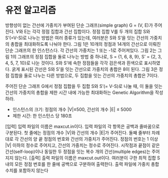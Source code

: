 # 유전 알고리즘 

방향성이 없는 간선에 가중치가 부여된 단순 그래프(simple graph) G = (V, E)가 주어진다. V와 E는
각각 정점 집합과 간선 집합이다. 정점 집합 V를 두 개의 집합 S와 S’(=V-S)로 나누는 방법은
여러 종류가 있는데, 여러분은 S와 S’을 잇는 간선의 가중치의 총합을 최대화하도록 나눠야 한다.
그림 1은 10개의 정점과 14개의 간선으로 이뤄진 단순 그래프의 한 인스턴스다. 각 간선의
가중치는 1 또는 -1로 주어져있다. 그림 2는 그림 1의 그래프의 정점 집합을 둘로 나누는 방법
중 하나로, S = {1, 6, 8, 9}, S’ = {2, 3, 4, 5, 7, 10}로 나눈 것이다. S와 S’에 속한 정점들을 각각
검은색과 흰색으로 표시하였다. 굵게 표시된 간선은 S와 S’을 잇는 간선으로 가중치의 총합은 8이
된다. 그림 3은 정점 집합을 둘로 나누는 다른 방법으로, 두 집합을 잇는 간선의 가중치의 총합은
7이다.

주어진 단순 그래프 G에서 정점 집합을 두 집합 S와 S’(= V-S)로 나눌 때, 이 둘을 잇는 간선의
가중치의 총합을 제한 시간 내에 가능한 최대화하는 Genetic Algorithm을 작성하라.
- 인스턴스의 크기: 정점의 개수 |V|≤500, 간선의 개수 |E| ≤ 5000
- 제한 시간: 한 인스턴스 당 180초

[입력]
입력 파일의 이름은 maxcut.in이다. 입력 파일의 각 항목은 공백과 줄바꿈으로 구분된다. 첫
줄에는 정점의 개수 |V|와 간선의 개수 |E|가 주어진다. 둘째 줄부터 차례대로 각 간선의 양 끝
정점의 번호와 간선의 가중치가 주어진다. 정점의 번호는 1 이상 |V| 이하의 정수로 주어지고,
간선의 가중치는 정수로 주어진다. 시작점과 끝점이 같은 간선(self-loop)이나 동일한 두 정점을
잇는 복수 개의 간선(multiple edges)는 주어지지 않는다.
[출력]
출력 파일의 이름은 maxcut.out이다. 여러분이 구한 최적 집합 S 내의 모든 정점 번호를 한 줄에
공백으로 구분하여 출력한다. 출력 파일에 가중치 총합 수치를 포함하지 않는다
